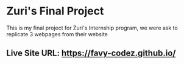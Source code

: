# Zuri's Final Project
This is my final project for Zuri's Internship program, we were ask to replicate 3 webpages from their website
## Live Site URL: https://favy-codez.github.io/
